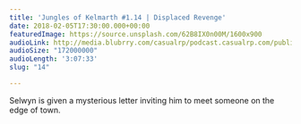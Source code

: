 ```yaml
---
title: 'Jungles of Kelmarth #1.14 | Displaced Revenge'
date: 2018-02-05T17:30:00.000+00:00
featuredImage: https://source.unsplash.com/62B8IX0n00M/1600x900
audioLink: http://media.blubrry.com/casualrp/podcast.casualrp.com/public/EP%20014%20-%20Displaced%20Revenge.mp3
audioSize: "172000000"
audioLength: '3:07:33'
slug: "14"

---
```

Selwyn is given a mysterious letter inviting him to meet someone on the edge of town.